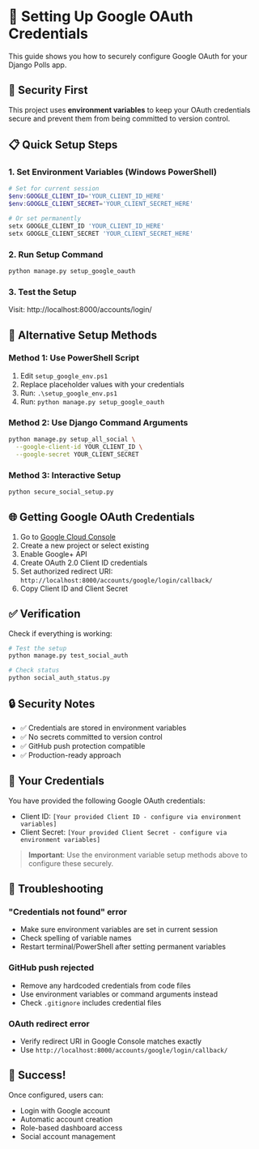 # 🚀 Setting Up Google OAuth Credentials

This guide shows you how to securely configure Google OAuth for your Django Polls app.

## 🔐 Security First

This project uses **environment variables** to keep your OAuth credentials secure and prevent them from being committed to version control.

## 📋 Quick Setup Steps

### 1. Set Environment Variables (Windows PowerShell)

```powershell
# Set for current session
$env:GOOGLE_CLIENT_ID='YOUR_CLIENT_ID_HERE'
$env:GOOGLE_CLIENT_SECRET='YOUR_CLIENT_SECRET_HERE'

# Or set permanently
setx GOOGLE_CLIENT_ID 'YOUR_CLIENT_ID_HERE'
setx GOOGLE_CLIENT_SECRET 'YOUR_CLIENT_SECRET_HERE'
```

### 2. Run Setup Command

```bash
python manage.py setup_google_oauth
```

### 3. Test the Setup

Visit: http://localhost:8000/accounts/login/

## 🔧 Alternative Setup Methods

### Method 1: Use PowerShell Script

1. Edit `setup_google_env.ps1`
2. Replace placeholder values with your credentials
3. Run: `.\setup_google_env.ps1`
4. Run: `python manage.py setup_google_oauth`

### Method 2: Use Django Command Arguments

```bash
python manage.py setup_all_social \
  --google-client-id YOUR_CLIENT_ID \
  --google-secret YOUR_CLIENT_SECRET
```

### Method 3: Interactive Setup

```bash
python secure_social_setup.py
```

## 🌐 Getting Google OAuth Credentials

1. Go to [Google Cloud Console](https://console.developers.google.com/)
2. Create a new project or select existing
3. Enable Google+ API
4. Create OAuth 2.0 Client ID credentials
5. Set authorized redirect URI: `http://localhost:8000/accounts/google/login/callback/`
6. Copy Client ID and Client Secret

## ✅ Verification

Check if everything is working:

```bash
# Test the setup
python manage.py test_social_auth

# Check status
python social_auth_status.py
```

## 🔒 Security Notes

- ✅ Credentials are stored in environment variables
- ✅ No secrets committed to version control  
- ✅ GitHub push protection compatible
- ✅ Production-ready approach

## 🎯 Your Credentials

You have provided the following Google OAuth credentials:
- Client ID: `[Your provided Client ID - configure via environment variables]`
- Client Secret: `[Your provided Client Secret - configure via environment variables]`

> **Important**: Use the environment variable setup methods above to configure these securely.

## 🚨 Troubleshooting

### "Credentials not found" error
- Make sure environment variables are set in current session
- Check spelling of variable names
- Restart terminal/PowerShell after setting permanent variables

### GitHub push rejected
- Remove any hardcoded credentials from code files
- Use environment variables or command arguments instead
- Check `.gitignore` includes credential files

### OAuth redirect error  
- Verify redirect URI in Google Console matches exactly
- Use `http://localhost:8000/accounts/google/login/callback/`

## 🎉 Success!

Once configured, users can:
- Login with Google account
- Automatic account creation
- Role-based dashboard access
- Social account management
